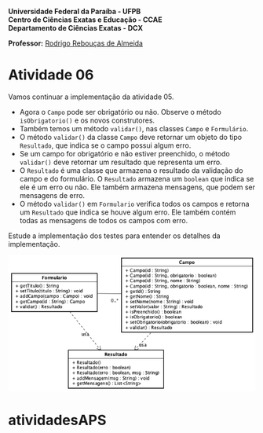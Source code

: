 **Universidade Federal da Paraíba - UFPB** \
**Centro de Ciências Exatas e Educação - CCAE** \
**Departamento de Ciências Exatas - DCX**

**Professor:** [Rodrigo Rebouças de Almeida](http://rodrigor.dcx.ufpb.br)

# Atividade 06

Vamos continuar a implementação da atividade 05.

- Agora o `Campo` pode ser obrigatório ou não. Observe o método `isObrigatorio()` e os novos construtores.
- Também temos um método `validar()`, nas classes `Campo` e `Formulário`.
- O método `validar()` da classe `Campo` deve retornar um objeto do tipo `Resultado`, que indica se o campo possui algum erro.
- Se um campo for obrigatório e não estiver preenchido, o método `validar()` deve retornar um resultado que representa um erro.
- O `Resultado` é uma classe que armazena o resultado da validação do campo e do formulário. O `Resultado` armazena um `boolean` que indica se ele é um erro ou não. Ele também armazena mensagens, que podem ser mensagens de erro. 
- O método `validar()` em `Formulario` verifica todos os campos e retorna um `Resultado` que indica se houve algum erro. Ele também contém todas as mensagens de todos os campos com erro.

Estude a implementação dos testes para entender os detalhes da implementação.

![diagrama](diagrama.png)
# atividadesAPS
